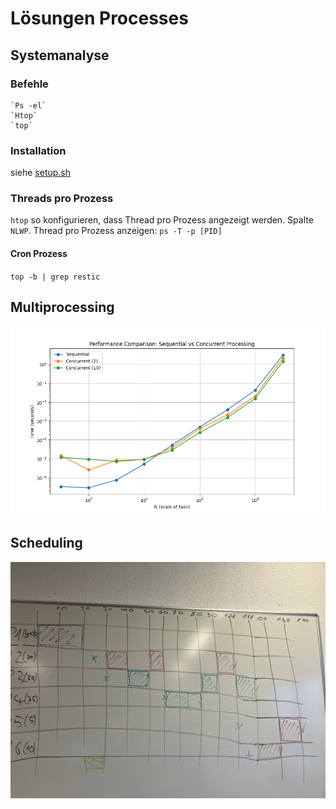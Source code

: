 # Lösungen Processes

## Systemanalyse

### Befehle
```shell
`Ps -el`
`Htop`
`top`
```

### Installation
siehe [setup.sh](setup.sh)

### Threads pro Prozess
`htop` so konfigurieren, dass Thread pro Prozess angezeigt werden. Spalte `NLWP`.
Thread pro Prozess anzeigen:
`ps -T -p [PID]`

#### Cron Prozess
`top -b | grep restic`

## Multiprocessing

![plot.png](plot.png)

## Scheduling

![IMG_0147.JPG](IMG_0147.JPG)